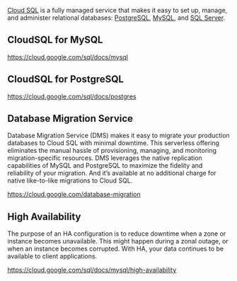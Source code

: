 [Cloud SQL](https://cloud.google.com/sql ) is a fully managed service that makes it easy to set up, manage, and administer relational databases: [PostgreSQL](  https://www.postgresql.org/ ), [MySQL](  https://www.mysql.com/  ), and [SQL Server](   https://en.m.wikipedia.org/wiki/Microsoft_SQL_Server ).


## CloudSQL for MySQL

https://cloud.google.com/sql/docs/mysql

## CloudSQL for PostgreSQL

https://cloud.google.com/sql/docs/postgres

## Database Migration Service

Database Migration Service (DMS) makes it easy to migrate your production databases to Cloud SQL with minimal downtime. This serverless offering eliminates the manual hassle of provisioning, managing, and monitoring migration-specific resources. DMS leverages the native replication capabilities of MySQL and PostgreSQL to maximize the fidelity and reliability of your migration. And it’s available at no additional charge for native like-to-like migrations to Cloud SQL.

https://cloud.google.com/database-migration


## High Availability

The purpose of an HA configuration is to reduce downtime when a zone or instance becomes unavailable. This might happen during a zonal outage, or when an instance becomes corrupted. With HA, your data continues to be available to client applications.


https://cloud.google.com/sql/docs/mysql/high-availability

